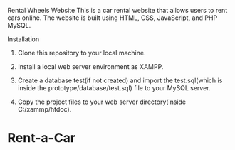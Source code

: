 Rental Wheels Website
	This is a car rental website that allows users to rent cars online. The website is built using HTML, CSS, 	JavaScript, and PHP MySQL.

Installation
1. Clone this repository to your local machine.
2. Install a local web server environment as XAMPP.
3. Create a database test(if not created) and import the test.sql(which is inside the prototype/database/test.sql) file to your MySQL server.

4. Copy the project files to your web server directory(inside C:/xammp/htdoc).





# Rent-a-Car
